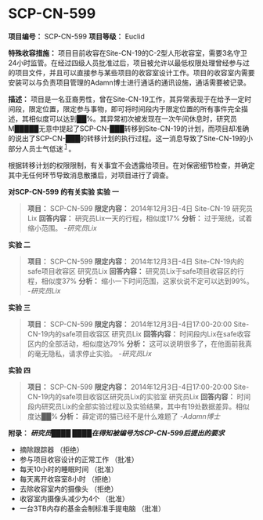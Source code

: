# SCP-CN-599


**项目编号：** SCP-CN-599
**项目等级：** Euclid

**特殊收容措施：**  项目目前收容在Site-CN-19的C-2型人形收容室，需要3名守卫24小时监管。在经过四级人员批准过后，项目被允许以最低权限处理曾经参与过的项目文件，并且可以直接参与某些项目的收容室设计工作。项目的收容室内需要安装可以与负责项目管理的Adamn博士进行通话的通讯设施，通话需要被记录。

**描述：** 项目是一名亚裔男性，曾在Site-CN-19工作，其异常表现于在给予一定时间段，限定位置，限定参与事物，即可将时间段内于限定位置的所有事件完全描述，其相似度可以达到██%。其异常初次被发现在一次午间休息时，研究员M█████无意中提起了SCP-CN-███转移到Site-CN-19的计划，而项目却准确的说出了SCP-CN-███的转移计划的执行过程。这一消息导致了Site-CN-19的小部分人员士气低迷<sup class='footnoteref'>
 <a shape='rect' class='footnoteref' id='footnoteref-1' href='javascript:;' onclick='WIKIDOT.page.utils.scrollToReference(&apos;footnote-1&apos;)'>1</a>
</sup>。

根据转移计划的权限限制，有关事宜不会透露给项目。在对保密细节检查，并确定其中无任何环节导致消息散播后，对项目进行了调查。



**对SCP-CN-599 的有关实验** 
<strong>&#23454;&#39564; &#19968;</strong>

> **项目：** SCP-CN-599
**限定内容：**  2014年12月3日-4日 Site-CN-19 研究员Lix
**回答内容：**  研究员Lix一天的行程，相似度17%
**分析：**  过于笼统，试着缩小范围。 -*研究员Lix* 
> 

<strong>&#23454;&#39564; &#20108;</strong>


> **项目：** SCP-CN-599
**限定内容：**  2014年12月3日-4日 Site-CN-19内的safe项目收容区 研究员Lix
**回答内容：**  研究员Lix于safe项目收容区的行程，相似度37%
**分析：**  缩小一下时间范围，这家伙说不定可以达到99%。 -*研究员Lix* 
> 

<strong>&#23454;&#39564; &#19977;</strong>


> **项目：** SCP-CN-599
**限定内容：**  2014年12月3日-4日17:00-20:00 Site-CN-19内的safe项目收容区 研究员Lix
**回答内容：**  时间段内Lix在safe收容区内的全部活动，相似度达79%
**分析：**  这可以说明很多了，在他面前我真的毫无隐私，请求停止实验。 -*研究员Lix* 
> 

<strong>&#23454;&#39564; &#22235;</strong>


> **项目：** SCP-CN-599
**限定内容：**  2014年12月3日-4日17:00-20:00 Site-CN-19内的safe项目收容区研究员Lix的实验室 研究员Lix
**回答内容：**  时间段内研究员Lix的全部实验过程以及实验结果，其中有19处数据差异。相似度达██%
**分析：**  薛定谔的猫已经不是什么难题了 -*Adamn博士* 
> 

**附录：**  **<em>&#30740;&#31350;&#21592;&#9608;&#9608;&#9608;&#9608; &#9608;&#9608;&#9608;&#9608;&#22312;&#24471;&#30693;&#34987;&#32534;&#21495;&#20026;SCP-CN-599&#21518;&#25552;&#20986;&#30340;&#35201;&#27714;</em>** 

- 摘除跟踪器 （拒绝）
- 参与项目收容设计的正常工作 （批准）
- 每天10小时的睡眠时间 （批准）
- 每天离开收容室8小时 （拒绝）
- 去除收容室内的摄像头 （拒绝）
- 收容室内摄像头减少为4个 （批准）
- 一台3TB内存的基金会制标准手提电脑 （批准）



